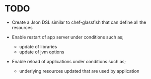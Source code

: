 # TODO

* Create a Json DSL similar to chef-glassfish that can define all the resources

* Enable restart of app server under conditions such as;
  - update of libraries
  - update of jvm options

* Enable reload of applications under conditions such as;
  - underlying resources updated that are used by application
